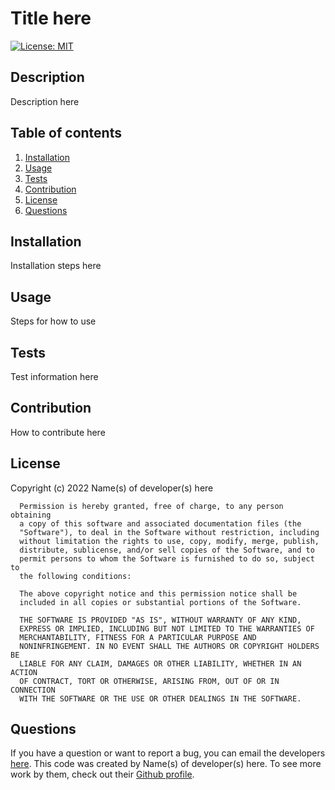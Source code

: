 # Title here
  [![License: MIT](https://img.shields.io/badge/License-MIT-yellow.svg)](https://opensource.org/licenses/MIT)

  ## Description

  Description here
  
  ## Table of contents
  
  1. [Installation](#installation)
  2. [Usage](#usage)
  3. [Tests](#tests)
  4. [Contribution](#contribution)
  5. [License](#license)
  6. [Questions](#questions)
  
  ## Installation
  
  Installation steps here
  
  ## Usage
  
  Steps for how to use
  
  ## Tests
  
  Test information here
  
  ## Contribution
  
  How to contribute here

  ## License

  Copyright (c) 2022 Name(s) of developer(s) here

      Permission is hereby granted, free of charge, to any person obtaining
      a copy of this software and associated documentation files (the
      "Software"), to deal in the Software without restriction, including
      without limitation the rights to use, copy, modify, merge, publish,
      distribute, sublicense, and/or sell copies of the Software, and to
      permit persons to whom the Software is furnished to do so, subject to
      the following conditions:
      
      The above copyright notice and this permission notice shall be
      included in all copies or substantial portions of the Software.
      
      THE SOFTWARE IS PROVIDED "AS IS", WITHOUT WARRANTY OF ANY KIND,
      EXPRESS OR IMPLIED, INCLUDING BUT NOT LIMITED TO THE WARRANTIES OF
      MERCHANTABILITY, FITNESS FOR A PARTICULAR PURPOSE AND
      NONINFRINGEMENT. IN NO EVENT SHALL THE AUTHORS OR COPYRIGHT HOLDERS BE
      LIABLE FOR ANY CLAIM, DAMAGES OR OTHER LIABILITY, WHETHER IN AN ACTION
      OF CONTRACT, TORT OR OTHERWISE, ARISING FROM, OUT OF OR IN CONNECTION
      WITH THE SOFTWARE OR THE USE OR OTHER DEALINGS IN THE SOFTWARE.
  
  ## Questions
  
  If you have a question or want to report a bug, you can email the developers [here](mailto:example@outlook.com).
  This code was created by Name(s) of developer(s) here. To see more work by them, check out their [Github profile](https://github.com/bitcoin).